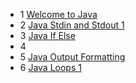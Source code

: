 - 1 [Welcome to Java](001-welcome-to-java)
- 2 [Java Stdin and Stdout 1](002-java-stdin-and-stdout1)
- 3 [Java If Else](003-java-if-else)
- 4 
- 5 [Java Output Formatting](005-java-output-formatting)
- 6 [Java Loops 1](006-java-loops-1)
